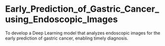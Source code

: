 # Early_Prediction_of_Gastric_Cancer_using_Endoscopic_Images
To develop a Deep Learning model that analyzes endoscopic images for the early prediction of gastric cancer, enabling timely diagnosis.
